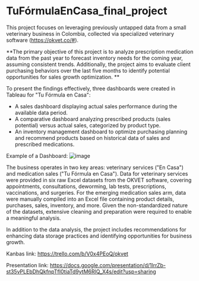 # TuFórmulaEnCasa_final_project

This project focuses on leveraging previously untapped data from a small veterinary business in Colombia, collected via specialized veterinary software (https://okvet.co/#).

**The primary objective of this project is to analyze prescription medication data from the past year to forecast inventory needs for the coming year, assuming consistent trends. Additionally, the project aims to evaluate client purchasing behaviors over the last five months to identify potential opportunities for sales growth optimization.
**

To present the findings effectively, three dashboards were created in Tableau for "Tu Fórmula en Casa":

- A sales dashboard displaying actual sales performance during the available data period.
- A comparative dashboard analyzing prescribed products (sales potential) versus actual sales, categorized by product type.
- An inventory management dashboard to optimize purchasing planning and recommend products based on historical data of sales and prescribed medications.

Example of a Dashboard:
![image](https://github.com/user-attachments/assets/c715f1e4-d006-4157-a74e-2fed839b9557)

The business operates in two key areas: veterinary services ("En Casa") and medication sales ("Tu Fórmula en Casa"). Data for veterinary services were provided in six raw Excel datasets from the OKVET software, covering appointments, consultations, deworming, lab tests, prescriptions, vaccinations, and surgeries. For the emerging medication sales arm, data were manually compiled into an Excel file containing product details, purchases, sales, inventory, and more. Given the non-standardized nature of the datasets, extensive cleaning and preparation were required to enable a meaningful analysis.

In addition to the data analysis, the project includes recommendations for enhancing data storage practices and identifying opportunities for business growth.





Kanbas link: https://trello.com/b/V0x4PEoQ/okvet

Presentation link: https://docs.google.com/presentation/d/1lrrZb-st35vPLEbDhQkfnpTfI0tiaTd9ytM6RlQ_X4s/edit?usp=sharing
